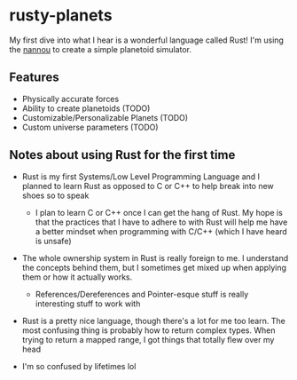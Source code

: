 # rusty-planets

My first dive into what I hear is a wonderful language called Rust! I'm using the
[nannou](https://nannou.cc/) to create a simple planetoid simulator.

## Features

- Physically accurate forces
- Ability to create planetoids (TODO)
- Customizable/Personalizable Planets (TODO)
- Custom universe parameters (TODO)

## Notes about using Rust for the first time

- Rust is my first Systems/Low Level Programming Language and I planned to
  learn Rust as opposed to C or C++ to help break into new shoes so to speak

  - I plan to learn C or C++ once I can get the hang of Rust. My hope is that
    the practices that I have to adhere to with Rust will help me have a better
    mindset when programming with C/C++ (which I have heard is unsafe)

- The whole ownership system in Rust is really foreign to me. I understand the
  concepts behind them, but I sometimes get mixed up when applying them or how
  it actually works.

  - References/Dereferences and Pointer-esque stuff is really interesting
  stuff to work with

- Rust is a pretty nice language, though there's a lot for me too learn. The
  most confusing thing is probably how to return complex types. When trying
  to return a mapped range, I got things that totally flew over my head

- I'm so confused by lifetimes lol